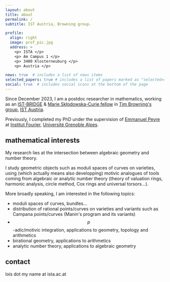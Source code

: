 ```yaml
---
layout: about
title: about
permalink: /
subtitle: IST Austria, Browning group. 

profile:
  align: right
  image: prof_pic.jpg
  address: >
    <p> ISTA </p>
    <p> Am Campus 1 </p>
    <p> 3400 Klosterneuburg </p>
    <p> Austria </p>

news: true  # includes a list of news items
selected_papers: true # includes a list of papers marked as "selected={true}"
social: true  # includes social icons at the bottom of the page
---
```


Since December 2023, I am a postdoc researcher in mathematics, 
working as an [IST-BRIDGE](https://ist.ac.at/en/education/postdocs/ist-bridge/) 
& [Marie Skłodowska-Curie fellow](https://cordis.europa.eu/project/id/101034413/en)
in [Tim Browning's group](https://ist.ac.at/en/research/browning-group/), 
[IST Austria](https://ist.ac.at).

Previously, I completed my PhD 
under the supervision of [Emmanuel Peyre](https://www-fourier.univ-grenoble-alpes.fr/~peyre) at 
[Institut Fourier](https://www-fourier.univ-grenoble-alpes.fr),
[Université Grenoble Alpes](https://www.univ-grenoble-alpes.fr/). 

## mathematical interests 

My research lies at the intersection between algebraic geometry and number theory. 


I study geometric objects such as moduli spaces of curves on varieties, 
using (which actually means also developping) motivic analogues of tools coming from algebraic or analytic number theory (theory of valuation rings, harmonic analysis, circle method, Cox rings and universal torsors...).

More broadly speaking, I am interested in the following topics:
- moduli spaces of curves, bundles...
- distribution of rational points/curves on varieties and variants such as Campana points/curves (Manin's program and its variants)
- $$p$$-adic/motivic integration, applications to geometry, topology and arithmetics
- birational geometry, applications to arithmetics
- analytic number theory, applications to algebraic geometry 


## contact     

lois dot my name at ista.ac.at 


